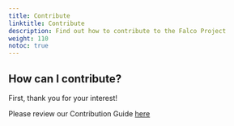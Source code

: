 ```yaml
---
title: Contribute
linktitle: Contribute
description: Find out how to contribute to the Falco Project
weight: 110
notoc: true
---
```


## How can I contribute?

First, thank you for your interest!

Please review our Contribution Guide [here](https://github.com/falcosecurity/.github/blob/master/CONTRIBUTING.md)

